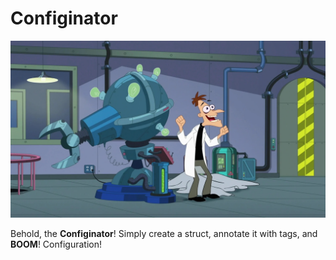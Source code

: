 # Configinator

![Doofenshmirtz Inator](inator.jpg)

Behold, the **Configinator**! Simply create a struct, annotate it with tags, and **BOOM**! Configuration!
